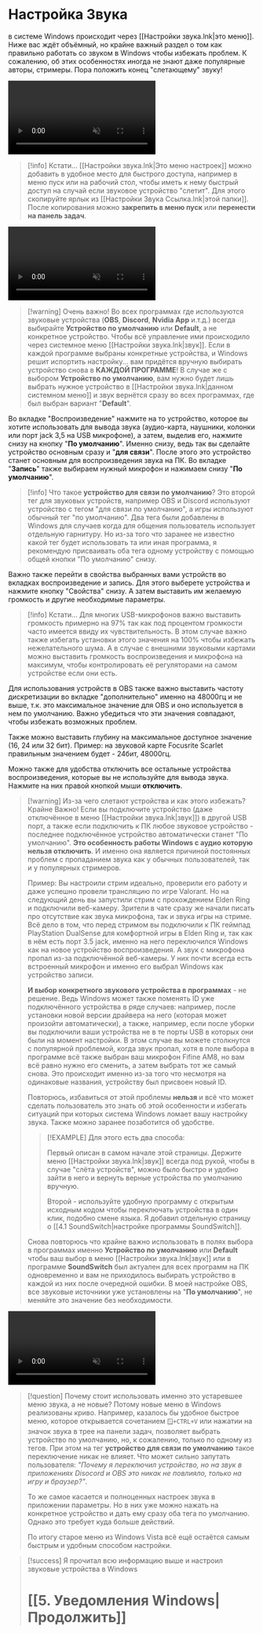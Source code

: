 # **Настройка Звука**
в системе Windows происходит через [[Настройки звука.lnk|это меню]]. Ниже вас ждёт объёмный, но крайне важный раздел о том как правильно работать со звуком в Windows чтобы избежать проблем.
К сожалению, об этих особенностях иногда не знают даже популярные авторы, стримеры. 
Пора положить конец "слетающему" звуку!

<video src="../media/4. Звуковые устройства.mp4" muted autoplay loop ></video>
> [!info] Кстати...
>  [[Настройки звука.lnk|Это меню настроек]] можно добавить в удобное место для быстрого доступа, например в меню пуск или на рабочий стол, чтобы иметь к нему быстрый доступ на случай если звуковое устройство "слетит". Для этого скопируйте ярлык из [[Настройки Звука Ссылка.lnk|этой папки]]. 
>  После копирования можно **закрепить в меню пуск** или **перенести на панель задач**.

<video src="../media/4. Звуковые устройства2.mp4" muted autoplay loop ></video>
> [!warning] Очень важно!
> Во всех программах где используются звуковые устройства (**OBS**, **Discord**, **Nvidia App** и.т.д.) всегда выбирайте **Устройство по умолчанию** или **Default**, а не конкретное устройство. Чтобы всё управление ими происходило через системное меню [[Настройки звука.lnk|звук]]. Если в каждой программе выбраны конкретные устройства, и Windows решит испортить настройку... вам придётся вручную выбирать устройство снова в **КАЖДОЙ ПРОГРАММЕ**! 
> В случае же с выбором **Устройство по умолчанию**, вам нужно будет лишь выбрать нужное устройство в [[Настройки звука.lnk|данном системном меню]] и звук вернётся сразу во всех программах, где был выбран вариант "**Default**".

Во вкладке "Воспроизведение" нажмите на то устройство, которое вы хотите использовать для вывода звука (аудио-карта, наушники, колонки или порт jack 3,5 на USB микрофоне), а затем, выделив его, нажмите снизу на кнопку "**По умолчанию**". Именно снизу, ведь так вы сделайте устройство основным сразу и "**для связи**". После этого это устройство станет основным для воспроизведения звука на ПК. Во вкладке "**Запись**" также выбираем нужный микрофон и нажимаем снизу "**По умолчанию**".

> [!info]  Что такое **устройство для связи по умолчанию**?
> Это второй тег для звуковых устройств, например OBS и Discord используют устройство с тегом "для связи по умолчанию", а игры используют обычный тег "по умолчанию". 
> Два тега были добавлены в Windows для случаев когда для общения пользователь использует отдельную гарнитуру. Но из-за того что заранее не известно какой тег будет использовать та или иная программа, я рекомендую присваивать оба тега одному устройству с помощью общей кнопки "По умолчанию" снизу.

Важно также перейти в свойства выбранных вами устройств во вкладках воспроизведение и запись. Для этого выберете устройства и нажмите кнопку "Свойства" снизу. А затем выставить им желаемую громкость и другие необходимые параметры.

> [!info] Кстати...
> Для многих USB-микрофонов важно выставить громкость примерно на 97% так как под процентом громкости часто имеется ввиду их чувствительность. В этом случае важно также избегать установки этого значения на 100% чтобы избежать нежелательного шума. А в случае с внешними звуковыми картами можно выставить громкость воспроизведения и микрофона на максимум, чтобы контролировать её регуляторами на самом устройстве если они есть.

Для использования устройств в OBS также важно выставить частоту дискретизации во вкладке "дополнительно" именно на 48000гц и не выше, т.к. это максимальное значение для OBS и оно используется в нем по умолчанию. Важно убедиться что эти значения совпадают, чтобы избежать возможных проблем.

Также можно выставить глубину на максимальное доступное значение (16, 24 или 32 бит). 
Пример: на звуковой карте Focusrite Scarlet правильным значением будет - 24бит, 48000гц.

Можно также для удобства отключить все остальные устройства воспроизведения, которые вы не используйте для вывода звука. Нажмите на них правой кнопкой мыши **отключить**. 

> [!warning] Из-за чего слетают устройства и как этого избежать? Крайне Важно!
> Если вы подключите устройство (даже отключённое в меню [[Настройки звука.lnk|звук]]) в другой USB порт, а также если подключить к ПК любое звуковое устройство - последнее подключённое устройство автоматически станет "По умолчанию". **Это особенность работы Windows с аудио которую нельзя отключить**. И именно она является причиной постоянных проблем с пропаданием звука как у обычных пользователей, так и у популярных стримеров.
> 
> Пример: Вы настроили стрим идеально, проверили его работу и даже успешно провели трансляцию по игре Valorant. Но на следующий день вы запустили стрим с прохождением Elden Ring и подключили веб-камеру. Зрители в чате сразу же начали писать про отсутствие как звука микрофона, так и звука игры на стриме.
> Всё дело в том, что перед стримом вы подключили к ПК геймпад PlayStation DualSense для комфортной игры в Elden Ring и, так как в нём есть порт 3.5 jack, именно на него переключился Windows как на новое устройство воспроизведения.
> А звук с микрофона пропал из-за подключённой веб-камеры. У них почти всегда есть встроенный микрофон и именно его выбрал Windows как устройство записи.
> 
> **И выбор конкретного звукового устройства в программах** - не решение. Ведь Windows может также поменять ID уже подключённого устройства в ряде случаев: например, после установки новой версии драйвера на него (которая может произойти автоматически), а также, например, если после уборки вы подключили ваши устройства не в те порты USB в которых они были на момент настройки. В этом случае вы можете столкнутся с популярной проблемой, когда звук пропал, хотя в поле выбора в программе всё также выбран ваш микрофон Fifine AM8, но вам всё равно нужно его сменить, а затем выбрать тот же самый снова. Это происходит именно из-за того что несмотря на одинаковые названия, устройству был присвоен новый ID.
> 
> Повторюсь, избавиться от этой проблемы **нельзя** и всё что может сделать пользователь это знать об этой особенности и избегать ситуаций при которых система Windows ломает вашу настройку звука. Также можно заранее позаботится об удобстве.
> 
> > [!EXAMPLE] Для этого есть два способа:
> > 
> > 
> > Первый описан в самом начале этой страницы. Держите меню [[Настройки звука.lnk|звук]] всегда под рукой, чтобы в случае "слёта устройств", можно было быстро и удобно зайти в него и вернуть верные устройства по умолчанию вручную. 
> > 
> > Второй - используйте удобную программу с открытым исходным кодом чтобы переключать устройства в один клик, подобно смене языка. 
> > Я добавил отдельную страницу о [[4.1 SoundSwitch|настройке программы SoundSwitch]].
>
>
> Снова повторюсь что крайне важно использовать в полях выбора в программах именно **Устройство по умолчанию** или **Default** чтобы ваш выбор в меню [[Настройки звука.lnk|звук]] или в программе **SoundSwitch** был актуален для всех программ на ПК одновременно и вам не приходилось выбирать устройство в каждой из них после очередной ошибки. 
> В моей настройке OBS, все звуковые источники уже установлены на "**По умолчанию**", не меняйте это значение без необходимости.
> 

<video src="../media/4. Звуковые устройства3.mp4" muted autoplay loop ></video>
> [!question] Почему стоит использовать именно это устаревшее меню звука, а не новые?
> Потому новые меню в Windows реализованы криво. Например, казалось бы удобное быстрое меню, которое открывается сочетанием `🪟+CTRL+V` или нажатии на значок звука в трее на панели задач, позволяет выбрать устройство по умолчанию, но, к сожалению, только по одному из тегов. При этом на тег **устройство для связи по умолчанию** такое переключение никак не влияет. Что может сильно запутать пользователя: *"Почему я переключил устройство, но на звук в приложениях Disocord и OBS это никак не повлияло, только на игру и браузер?"*. 
> 
> То же самое касается и полноценных настроек звука в приложении параметры. Но в них уже можно нажать на конкретное устройство и дать ему сразу оба тега по умолчанию. Однако это требует куда больше действий. 
> 
> По итогу старое меню из Windows Vista всё ещё остаётся самым быстрым и удобным способом настройки.

> [!success] Я прочитал всю информацию выше и настроил звуковые устройства в Windows
> # [[5. Уведомления Windows|Продолжить]]